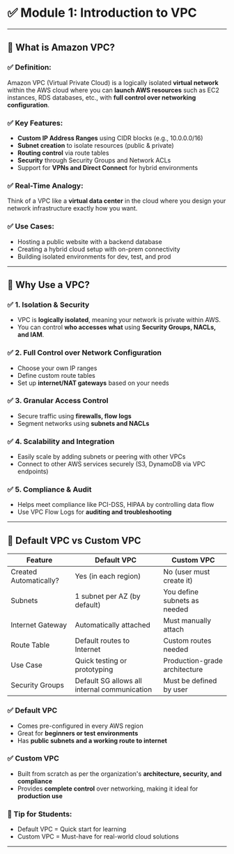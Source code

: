 # ✅ **Module 1: Introduction to VPC**

---

## 🔹 **What is Amazon VPC?**

### ✅ Definition:

Amazon VPC (Virtual Private Cloud) is a logically isolated **virtual network** within the AWS cloud where you can **launch AWS resources** such as EC2 instances, RDS databases, etc., with **full control over networking configuration**.

### ✅ Key Features:

* **Custom IP Address Ranges** using CIDR blocks (e.g., 10.0.0.0/16)
* **Subnet creation** to isolate resources (public & private)
* **Routing control** via route tables
* **Security** through Security Groups and Network ACLs
* Support for **VPNs and Direct Connect** for hybrid environments

### ✅ Real-Time Analogy:

Think of a VPC like a **virtual data center** in the cloud where you design your network infrastructure exactly how you want.

### ✅ Use Cases:

* Hosting a public website with a backend database
* Creating a hybrid cloud setup with on-prem connectivity
* Building isolated environments for dev, test, and prod

---

## 🔹 **Why Use a VPC?**

### ✅ 1. **Isolation & Security**

* VPC is **logically isolated**, meaning your network is private within AWS.
* You can control **who accesses what** using **Security Groups, NACLs, and IAM**.

### ✅ 2. **Full Control over Network Configuration**

* Choose your own IP ranges
* Define custom route tables
* Set up **internet/NAT gateways** based on your needs

### ✅ 3. **Granular Access Control**

* Secure traffic using **firewalls, flow logs**
* Segment networks using **subnets and NACLs**

### ✅ 4. **Scalability and Integration**

* Easily scale by adding subnets or peering with other VPCs
* Connect to other AWS services securely (S3, DynamoDB via VPC endpoints)

### ✅ 5. **Compliance & Audit**

* Helps meet compliance like PCI-DSS, HIPAA by controlling data flow
* Use VPC Flow Logs for **auditing and troubleshooting**

---

## 🔹 **Default VPC vs Custom VPC**

| Feature                | Default VPC                                  | Custom VPC                    |
| ---------------------- | -------------------------------------------- | ----------------------------- |
| Created Automatically? | Yes (in each region)                         | No (user must create it)      |
| Subnets                | 1 subnet per AZ (by default)                 | You define subnets as needed  |
| Internet Gateway       | Automatically attached                       | Must manually attach          |
| Route Table            | Default routes to Internet                   | Custom routes needed          |
| Use Case               | Quick testing or prototyping                 | Production-grade architecture |
| Security Groups        | Default SG allows all internal communication | Must be defined by user       |

### ✅ **Default VPC**

* Comes pre-configured in every AWS region
* Great for **beginners or test environments**
* Has **public subnets and a working route to internet**

### ✅ **Custom VPC**

* Built from scratch as per the organization's **architecture, security, and compliance**
* Provides **complete control** over networking, making it ideal for **production use**

### 🧠 Tip for Students:

- Default VPC = Quick start for learning
- Custom VPC = Must-have for real-world cloud solutions

---



